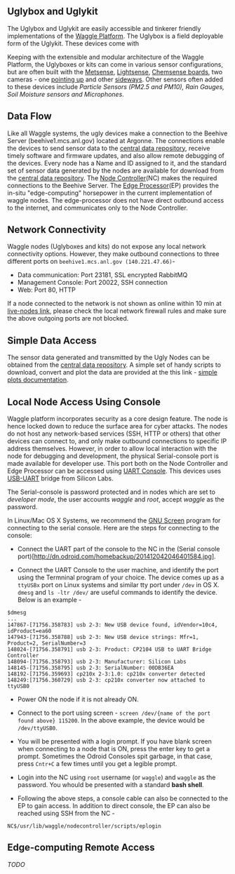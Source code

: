 ## Uglybox and Uglykit 

The Uglybox and Uglykit are easily accessible and tinkerer friendly implementations of the [Waggle Platform](http://wa8.gl/?page_id=154). The Uglybox is a field deployable form of the Uglykit. These devices come with 

Keeping with the extensible and modular architecture of the Waggle Platform, the Uglyboxes or kits can come in various sensor configurations, but are often built with the [Metsense](https://github.com/waggle-sensor/sensors/tree/master#metsense-hw-ver-31), [Lightsense](https://github.com/waggle-sensor/sensors/tree/master#lightsense-hw-ver-31), [Chemsense boards](https://github.com/waggle-sensor/sensors/tree/master#chemsense-hw-ver-passamaquoddy-bay), two cameras - one [pointing up](http://www.elpcctv.com/8mp-highdefinition-usb-camera-module-usb20-sony-imx179-color-cmos-sensor-75degree-lens-p-223.html) and other [sideways](http://www.elpcctv.com/5megapixel-usb-camera-module-usb20-omnivision-ov5640-color-cmos-sensor-21mm-lens-p-215.html). Other sensors often added to these devices include _Particle Sensors (PM2.5 and PM10), Rain Gauges, Soil Moisture sensors and Microphones_.

## Data Flow

Like all Waggle systems, the ugly devices make a connection to the Beehive Server (beehive1.mcs.anl.gov) located at Argonne. The connections enable the devices to send sensor data to the [central data repository](http://www.mcs.anl.gov/research/projects/waggle/downloads/beehive1/), receive timely software and firmware updates, and also allow remote debugging of the devices. Every node has a Name and ID assigned to it, and the standard set of sensor data generated by the nodes are available for download from the [central data repository](http://www.mcs.anl.gov/research/projects/waggle/downloads/beehive1/). The [Node Controller](http://www.hardkernel.com/main/products/prdt_info.php?g_code=G143703355573)(NC) makes the required connections to the Beehive Server. The [Edge Processor](http://www.hardkernel.com/main/products/prdt_info.php?g_code=G143452239825)(EP) provides the in-situ "edge-computing" horsepower in the current implementation of waggle nodes. The edge-processor does not have direct outbound access to the internet, and communicates only to the Node Controller. 

## Network Connectivity

Waggle nodes (Uglyboxes and kits) do not expose any local network connectivity options. However, they make outbound connections to 
three different ports on `beehive1.mcs.anl.gov (140.221.47.66)`- 
  - Data communication:  Port 23181, SSL encrypted RabbitMQ
  - Management Console: Port 20022, SSH connection
  - Web: Port 80, HTTP
  
  If a node connected to the network is not shown as online within 10 min at [live-nodes link](http://www.mcs.anl.gov/research/projects/waggle/downloads/beehive1/live-nodes.txt), please check the local network firewall rules and make sure the above outgoing 
  ports are not blocked. 
  
## Simple Data Access

The sensor data generated and transmitted by the Ugly Nodes can be obtained from the [central data repository](http://www.mcs.anl.gov/research/projects/waggle/downloads/beehive1/). A simple set of handy scripts to download, convert and plot the data are provided at 
the this link - [simple plots documentation](https://github.com/waggle-sensor/sensors/tree/develop/v3/reports#documentation). 

## Local Node Access Using Console

Waggle platform incorporates security as a core design feature. The node is hence locked down to reduce the surface area for cyber attacks. 
The nodes do not host any network-based services (SSH, HTTP or others) that other devices can connect to, and only make outbound 
connections to specific IP address themselves. However, in order to allow local interaction with the node for debugging and development, 
the physical Serial-console port is made available for developer use. This port both on the Node Controller and Edge Processor can be 
accessed using [UART Console](http://www.hardkernel.com/main/products/prdt_info.php?g_code=G134111883934). This devices uses [USB-UART](https://www.silabs.com/products/development-tools/software/usb-to-uart-bridge-vcp-drivers) bridge from Silicon Labs. 

The Serial-console is password protected and in nodes which are set to *developer mode*, the user accounts *waggle* and *root*, accept *waggle* as the password. 

In Linux/Mac OS X Systems, we recommend the [GNU Screen](https://www.gnu.org/software/screen/) program for connecting to the serial console. Here are the steps for connecting to the console: 

  - Connect the UART part of the console to the NC in the (Serial console port)[http://dn.odroid.com/homebackup/201412042046401584.jpg].
  
  - Connect the UART Console to the user machine, and identify the port using the Termninal program of your choice. The device comes up as a `ttyUSBx` port on Linux systems and  similar tty port under `/dev` in OS X. `dmesg` and `ls -ltr /dev/` are useful commands to identify the device. Below is an example - 
  ```
$dmesg
...
147867-[71756.358783] usb 2-3: New USB device found, idVendor=10c4, idProduct=ea60
147943-[71756.358788] usb 2-3: New USB device strings: Mfr=1, Product=2, SerialNumber=3
148024-[71756.358791] usb 2-3: Product: CP2104 USB to UART Bridge Controller
148094-[71756.358793] usb 2-3: Manufacturer: Silicon Labs
148145-[71756.358795] usb 2-3: SerialNumber: 00DB36EA
148192-[71756.359693] cp210x 2-3:1.0: cp210x converter detected
148249:[71756.360729] usb 2-3: cp210x converter now attached to ttyUSB0
```
  
  - Power ON the node if it is not already ON.
  
  - Connect to the port using screen - 
    `screen /dev/{name of the port found above} 115200`. In the above example, the device would be `/dev/ttyUSB0`.
   
  - You will be presented with a login prompt. If you have blank screen when connecting to a node that is ON, press the enter key to get a prompt. Sometimes the Odroid Consoles spit garbage, in that case, press `Cntr+C` a few times until you get a legible prompt.
  
  - Login into the NC using `root` username (or `waggle`) and `waggle` as the password. You whould be presented with a standard **bash shell**. 
  
  - Following the above steps, a console cable can also be connected to the EP to gain access. In addition to direct console, the EP can also be reached using SSH from the NC - 
 ```
 NC$/usr/lib/waggle/nodecontroller/scripts/eplogin
 ```
 
## Edge-computing Remote Access

*TODO*



